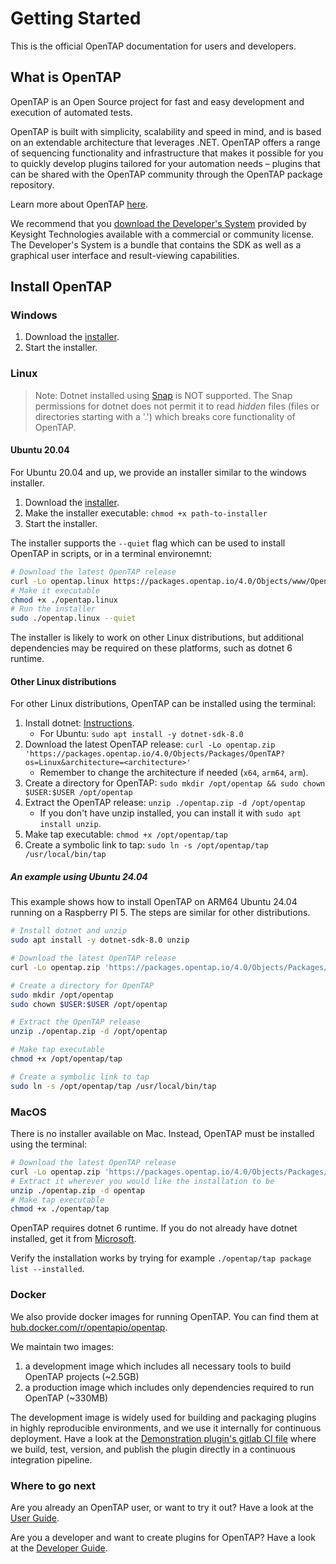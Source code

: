 # Getting Started
This is the official OpenTAP documentation for users and developers.


## What is OpenTAP

OpenTAP is an Open Source project for fast and easy development and execution of automated tests. 

OpenTAP is built with simplicity, scalability and speed in mind, and is based on an extendable architecture that leverages .NET. 
OpenTAP offers a range of sequencing functionality and infrastructure that makes it possible for you to quickly develop plugins tailored for your automation needs – plugins that can be shared with the OpenTAP community through the OpenTAP package repository. 

Learn more about OpenTAP [here](http://opentap.io).

We recommend that you [download the Developer's System](https://www.keysight.com/find/tapinstall) provided by Keysight Technologies available with a commercial or community license. The Developer's System is a bundle that contains the SDK as well as a graphical user interface and result-viewing capabilities. 

## Install OpenTAP
### Windows
1. Download the [installer](https://packages.opentap.io/4.0/Objects/www/OpenTAP.exe?format=full).
2. Start the installer.

### Linux
> Note: Dotnet installed using [Snap](https://docs.microsoft.com/en-us/dotnet/core/install/linux-snap) is NOT supported.
The Snap permissions for dotnet does not permit it to read *hidden* files (files or directories starting with a '.') which breaks core functionality of OpenTAP.

#### Ubuntu 20.04
For Ubuntu 20.04 and up, we provide an installer similar to the windows installer.

1. Download the [installer](https://packages.opentap.io/4.0/Objects/www/OpenTAP?os=Linux&format=full).
2. Make the installer executable: `chmod +x path-to-installer`
3. Start the installer.

The installer supports the `--quiet` flag which can be used to install OpenTAP in scripts, or in a terminal environemnt:

```bash
# Download the latest OpenTAP release
curl -Lo opentap.linux https://packages.opentap.io/4.0/Objects/www/OpenTAP?os=Linux
# Make it executable
chmod +x ./opentap.linux
# Run the installer
sudo ./opentap.linux --quiet
```

The installer is likely to work on other Linux distributions, but additional dependencies
may be required on these platforms, such as dotnet 6 runtime.

#### Other Linux distributions
For other Linux distributions, OpenTAP can be installed using the terminal:

1. Install dotnet: [Instructions](https://learn.microsoft.com/da-dk/dotnet/core/install/linux?WT.mc_id=dotnet-35129-website).
    - For Ubuntu: `sudo apt install -y dotnet-sdk-8.0`
2. Download the latest OpenTAP release: `curl -Lo opentap.zip 'https://packages.opentap.io/4.0/Objects/Packages/OpenTAP?os=Linux&architecture=<architecture>'`
    - Remember to change the architecture if needed (`x64`, `arm64`, `arm`).
3. Create a directory for OpenTAP: `sudo mkdir /opt/opentap && sudo chown $USER:$USER /opt/opentap`
4. Extract the OpenTAP release: `unzip ./opentap.zip -d /opt/opentap`
    - If you don't have unzip installed, you can install it with `sudo apt install unzip`.
5. Make tap executable: `chmod +x /opt/opentap/tap`
6. Create a symbolic link to tap: `sudo ln -s /opt/opentap/tap /usr/local/bin/tap`

##### An example using Ubuntu 24.04
This example shows how to install OpenTAP on ARM64 Ubuntu 24.04 running on a Raspberry PI 5. The steps are similar for other distributions.

```bash
# Install dotnet and unzip
sudo apt install -y dotnet-sdk-8.0 unzip

# Download the latest OpenTAP release
curl -Lo opentap.zip 'https://packages.opentap.io/4.0/Objects/Packages/OpenTAP?os=Linux&architecture=arm64'

# Create a directory for OpenTAP
sudo mkdir /opt/opentap
sudo chown $USER:$USER /opt/opentap

# Extract the OpenTAP release
unzip ./opentap.zip -d /opt/opentap

# Make tap executable
chmod +x /opt/opentap/tap

# Create a symbolic link to tap
sudo ln -s /opt/opentap/tap /usr/local/bin/tap
```

### MacOS
There is no installer available on Mac. Instead, OpenTAP must be installed using the terminal:

```bash
# Download the latest OpenTAP release
curl -Lo opentap.zip 'https://packages.opentap.io/4.0/Objects/Packages/OpenTAP?os=MacOS&architecture=arm64'
# Extract it wherever you would like the installation to be
unzip ./opentap.zip -d opentap
# Make tap executable
chmod +x ./opentap/tap
```

OpenTAP requires dotnet 6 runtime. If you do not already have dotnet installed, get it from [Microsoft](https://learn.microsoft.com/en-us/dotnet/core/install/macos).

Verify the installation works by trying for example `./opentap/tap package list --installed`.

### Docker
We also provide docker images for running OpenTAP. You can find them at
[hub.docker.com/r/opentapio/opentap](https://hub.docker.com/r/opentapio/opentap).

We maintain two images:


1. a development image which includes all necessary tools to build OpenTAP projects (~2.5GB)
2. a production image which includes only dependencies required to run OpenTAP (~330MB)

The development image is widely used for building and packaging plugins in highly reproducible environments, and we use
it internally for continuous deployment. Have a look at the [Demonstration
plugin's gitlab CI file](https://gitlab.com/OpenTAP/Plugins/demonstration/-/blob/master/.gitlab-ci.yml) where we build, test, version, and publish the plugin directly in a continuous integration pipeline.


### Where to go next
Are you already an OpenTAP user, or want to try it out? Have a look at the [User Guide](User%20Guide/Introduction/Readme.md).

Are you a developer and want to create plugins for OpenTAP? Have a look at the [Developer Guide](Developer%20Guide/Introduction/Readme.md).
